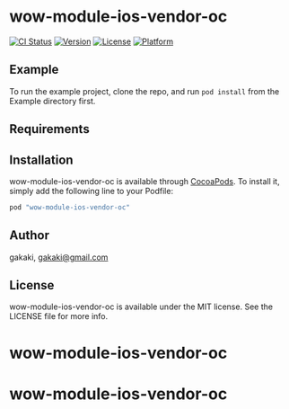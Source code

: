 # wow-module-ios-vendor-oc

[![CI Status](http://img.shields.io/travis/gakaki/wow-module-ios-vendor-oc.svg?style=flat)](https://travis-ci.org/gakaki/wow-module-ios-vendor-oc)
[![Version](https://img.shields.io/cocoapods/v/wow-module-ios-vendor-oc.svg?style=flat)](http://cocoapods.org/pods/wow-module-ios-vendor-oc)
[![License](https://img.shields.io/cocoapods/l/wow-module-ios-vendor-oc.svg?style=flat)](http://cocoapods.org/pods/wow-module-ios-vendor-oc)
[![Platform](https://img.shields.io/cocoapods/p/wow-module-ios-vendor-oc.svg?style=flat)](http://cocoapods.org/pods/wow-module-ios-vendor-oc)

## Example

To run the example project, clone the repo, and run `pod install` from the Example directory first.

## Requirements

## Installation

wow-module-ios-vendor-oc is available through [CocoaPods](http://cocoapods.org). To install
it, simply add the following line to your Podfile:

```ruby
pod "wow-module-ios-vendor-oc"
```

## Author

gakaki, gakaki@gmail.com

## License

wow-module-ios-vendor-oc is available under the MIT license. See the LICENSE file for more info.
# wow-module-ios-vendor-oc
# wow-module-ios-vendor-oc
